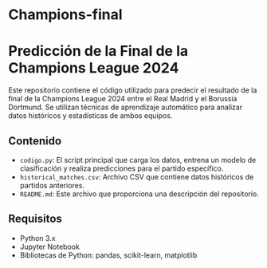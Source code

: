 # Champions-final
# Predicción de la Final de la Champions League 2024

Este repositorio contiene el código utilizado para predecir el resultado de la final de la Champions League 2024 entre el Real Madrid y el Borussia Dortmund. Se utilizan técnicas de aprendizaje automático para analizar datos históricos y estadísticas de ambos equipos.

## Contenido

- `codigo.py`: El script principal que carga los datos, entrena un modelo de clasificación y realiza predicciones para el partido específico.
- `historical_matches.csv`: Archivo CSV que contiene datos históricos de partidos anteriores.
- `README.md`: Este archivo que proporciona una descripción del repositorio.

## Requisitos

- Python 3.x
- Jupyter Notebook
- Bibliotecas de Python: pandas, scikit-learn, matplotlib
